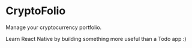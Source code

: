 # CryptoFolio

Manage your cryptocurrency portfolio.

Learn React Native by building something more useful than a Todo app :)
